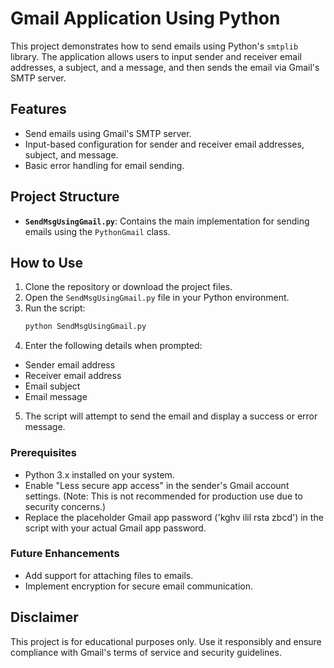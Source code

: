 # Gmail Application Using Python

This project demonstrates how to send emails using Python's `smtplib` library. The application allows users to input sender and receiver email addresses, a subject, and a message, and then sends the email via Gmail's SMTP server.

## Features

- Send emails using Gmail's SMTP server.
- Input-based configuration for sender and receiver email addresses, subject, and message.
- Basic error handling for email sending.

## Project Structure

- **`SendMsgUsingGmail.py`**: Contains the main implementation for sending emails using the `PythonGmail` class.

## How to Use

1. Clone the repository or download the project files.
2. Open the `SendMsgUsingGmail.py` file in your Python environment.
3. Run the script:
   ```bash
   python SendMsgUsingGmail.py
   ```
4. Enter the following details when prompted:
<ul>
<li>Sender email address</li>
<li>Receiver email address</li>
<li>Email subject</li>
<li>Email message</li>
</ul>

5. The script will attempt to send the email and display a success or error message.

### Prerequisites
<ul>
<li>Python 3.x installed on your system.</li>
<li>Enable "Less secure app access" in the sender's Gmail account settings. (Note: This is not recommended for production use due to security concerns.)</li>
<li>Replace the placeholder Gmail app password ('kghv ilil rsta zbcd') in the script with your actual Gmail app password.</li>
</ul>

### Future Enhancements
<ul>
<li>Add support for attaching files to emails.</li>
<li>Implement encryption for secure email communication.</li>
</ul>

## Disclaimer
This project is for educational purposes only. Use it responsibly and ensure compliance with Gmail's terms of service and security guidelines.
